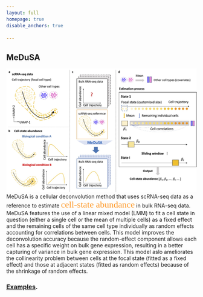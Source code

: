 ```yaml
---
layout: full
homepage: true
disable_anchors: true

---
```

## MeDuSA
![iDEA\_pipeline](Overview.jpg)
MeDuSA is a cellular deconvolution method that uses scRNA-seq data as a reference to estimate <font color = #fe9929 size=5 face="STCAIYUN">cell-state abundance</font> in bulk RNA-seq data. MeDuSA features the use of a linear mixed model (LMM) to fit a cell state in question (either a single cell or the mean of multiple cells) as a fixed effect and the remaining cells of the same cell type individually as random effects accounting for correlations between cells. This model improves the deconvolution accuracy because the random-effect component allows each cell has a specific weight on bulk gene expression, resulting in a better capturing of variance in bulk gene expression. This model aslo ameliorates the collinearity problem between cells at the focal state (fitted as a fixed effect) and those at adjacent states (fitted as random effects) because of the shrinkage of random effects.

### [Examples](https://github.com/LeonSong1995/MeDuSA).


